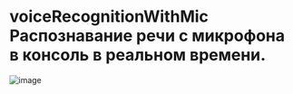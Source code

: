 # voiceRecognitionWithMic Распознавание речи с микрофона в консоль в реальном времени.
![image](https://user-images.githubusercontent.com/108462820/209562023-89ee1761-8756-4202-a996-5d9ed7bdf9fb.png)
